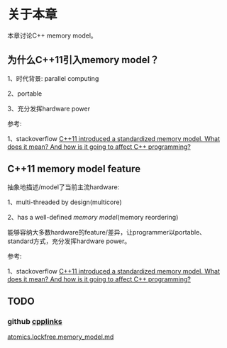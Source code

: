 # 关于本章

本章讨论C++ memory model。

## 为什么C++11引入memory model？

1、时代背景: parallel computing

2、portable

3、充分发挥hardware power

参考: 

1、stackoverflow [C++11 introduced a standardized memory model. What does it mean? And how is it going to affect C++ programming?](https://stackoverflow.com/questions/6319146/c11-introduced-a-standardized-memory-model-what-does-it-mean-and-how-is-it-g)



## C++11 memory model feature

抽象地描述/model了当前主流hardware:

1、multi-threaded by design(multicore)

2、has a well-defined *memory model*(memory reordering)

能够容纳大多数hardware的feature/差异，让programmer以portable、standard方式，充分发挥hardware power。

参考: 

1、stackoverflow [C++11 introduced a standardized memory model. What does it mean? And how is it going to affect C++ programming?](https://stackoverflow.com/questions/6319146/c11-introduced-a-standardized-memory-model-what-does-it-mean-and-how-is-it-g)



## TODO



### github [cpplinks](https://github.com/MattPD/cpplinks)

[atomics.lockfree.memory_model.md](https://github.com/MattPD/cpplinks/blob/master/atomics.lockfree.memory_model.md)


